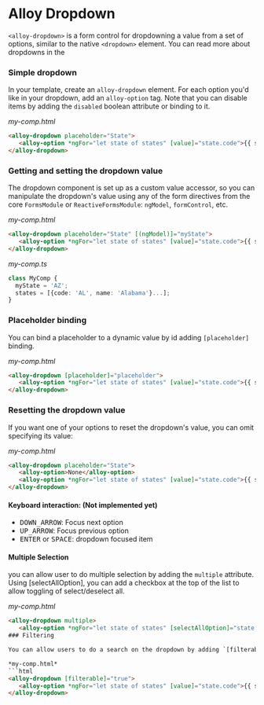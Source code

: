 # Alloy Dropdown

`<alloy-dropdown>` is a form control for dropdowning a value from a set of options, similar to the native
`<dropdown>` element. You can read more about dropdowns in the

### Simple dropdown

In your template, create an `alloy-dropdown` element. For each option you'd like in your dropdown, add an
`alloy-option` tag. Note that you can disable items by adding the `disabled` boolean attribute or
binding to it.

*my-comp.html*
```html
<alloy-dropdown placeholder="State">
   <alloy-option *ngFor="let state of states" [value]="state.code">{{ state.name }}</alloy-option>
</alloy-dropdown>
```

### Getting and setting the dropdown value

The dropdown component is set up as a custom value accessor, so you can manipulate the dropdown's value using
any of the form directives from the core `FormsModule` or `ReactiveFormsModule`: `ngModel`, `formControl`, etc.

*my-comp.html*
```html
<alloy-dropdown placeholder="State" [(ngModel)]="myState">
   <alloy-option *ngFor="let state of states" [value]="state.code">{{ state.name }}</alloy-option>
</alloy-dropdown>
```

*my-comp.ts*
```ts
class MyComp {
  myState = 'AZ';
  states = [{code: 'AL', name: 'Alabama'}...];
}
```

### Placeholder binding

You can bind a placeholder to a dynamic value by id adding `[placeholder]` binding.

*my-comp.html*
```html
<alloy-dropdown [placeholder]="placeholder">
   <alloy-option *ngFor="let state of states" [value]="state.code">{{ state.name }}</alloy-option>
</alloy-dropdown>
```

### Resetting the dropdown value

If you want one of your options to reset the dropdown's value, you can omit specifying its value:

*my-comp.html*
```html
<alloy-dropdown placeholder="State">
   <alloy-option>None</alloy-option>
   <alloy-option *ngFor="let state of states" [value]="state.code">{{ state.name }}</alloy-option>
</alloy-dropdown>
```

#### Keyboard interaction: (Not implemented yet)
- <kbd>DOWN_ARROW</kbd>: Focus next option
- <kbd>UP_ARROW</kbd>: Focus previous option
- <kbd>ENTER</kbd> or <kbd>SPACE</kbd>: dropdown focused item

#### Multiple Selection

you can allow user to do multiple selection by adding the `multiple` attribute. Using [selectAllOption], you can add a checkbox at the top of the list to allow toggling of select/deselect all.

*my-comp.html*
```html
<alloy-dropdown multiple>
   <alloy-option *ngFor="let state of states" [selectAllOption]="state.code" [value]="state.code">{{ state.name }}</alloy-option>
### Filtering

You can allow users to do a search on the dropdown by adding `[filterable]` binding.

*my-comp.html*
```html
<alloy-dropdown [filterable]="true">
   <alloy-option *ngFor="let state of states" [value]="state.code">{{ state.name }}</alloy-option>
</alloy-dropdown>
```